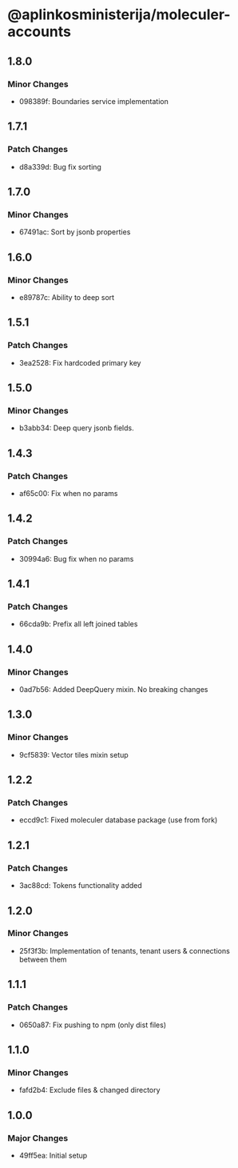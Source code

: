 # @aplinkosministerija/moleculer-accounts

## 1.8.0

### Minor Changes

- 098389f: Boundaries service implementation

## 1.7.1

### Patch Changes

- d8a339d: Bug fix sorting

## 1.7.0

### Minor Changes

- 67491ac: Sort by jsonb properties

## 1.6.0

### Minor Changes

- e89787c: Ability to deep sort

## 1.5.1

### Patch Changes

- 3ea2528: Fix hardcoded primary key

## 1.5.0

### Minor Changes

- b3abb34: Deep query jsonb fields.

## 1.4.3

### Patch Changes

- af65c00: Fix when no params

## 1.4.2

### Patch Changes

- 30994a6: Bug fix when no params

## 1.4.1

### Patch Changes

- 66cda9b: Prefix all left joined tables

## 1.4.0

### Minor Changes

- 0ad7b56: Added DeepQuery mixin. No breaking changes

## 1.3.0

### Minor Changes

- 9cf5839: Vector tiles mixin setup

## 1.2.2

### Patch Changes

- eccd9c1: Fixed moleculer database package (use from fork)

## 1.2.1

### Patch Changes

- 3ac88cd: Tokens functionality added

## 1.2.0

### Minor Changes

- 25f3f3b: Implementation of tenants, tenant users & connections between them

## 1.1.1

### Patch Changes

- 0650a87: Fix pushing to npm (only dist files)

## 1.1.0

### Minor Changes

- fafd2b4: Exclude files & changed directory

## 1.0.0

### Major Changes

- 49ff5ea: Initial setup
